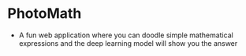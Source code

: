 # PhotoMath
- A fun web application where you can doodle simple mathematical expressions and the deep learning model will show you the answer